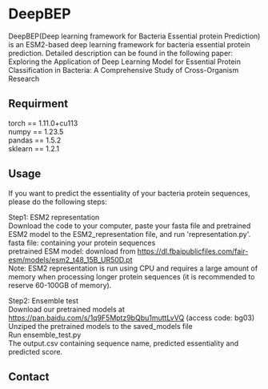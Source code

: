 # DeepBEP
DeepBEP(Deep learning framework for Bacteria Essential protein Prediction) is an ESM2-based deep learning framework for bacteria essential protein prediction.
Detailed description can be found in the following paper:
Exploring the Application of  Deep Learning Model for Essential Protein Classification in Bacteria: A Comprehensive Study of  Cross-Organism Research

## Requirment
torch == 1.11.0+cu113<br>
numpy == 1.23.5<br>
pandas == 1.5.2<br>
sklearn == 1.2.1<br>


## Usage
If you want to predict the essentiality of your bacteria protein sequences, please do the following steps: <br>

Step1: ESM2 representation<br>
Download the code to your computer, paste your fasta file and pretrained ESM2 model to the ESM2_representation file, and run 'representation.py'.<br>
fasta file: containing your protein sequences<br>
pretrained ESM model: download from  https://dl.fbaipublicfiles.com/fair-esm/models/esm2_t48_15B_UR50D.pt  <br>
Note: ESM2 representation is run using CPU and requires a large amount of memory when processing longer protein sequences (it is recommended to reserve 60-100GB of memory).<br>

Step2: Ensemble test <br>
Download our pretrained models at   https://pan.baidu.com/s/1q9F5Mptz9bQbu1muttLvVQ (access code: bg03) <br>
Unziped the pretrained models to the saved_models file <br>
Run ensemble_test.py<br>
The output.csv containing sequence name, predicted essentiality and predicted score.



## Contact
